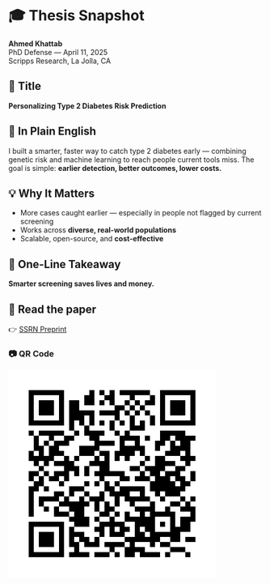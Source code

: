 # 🎓 Thesis Snapshot

**Ahmed Khattab**  
PhD Defense — April 11, 2025  
Scripps Research, La Jolla, CA



## 📌 Title  
**Personalizing Type 2 Diabetes Risk Prediction**



## 🧠 In Plain English  
I built a smarter, faster way to catch type 2 diabetes early — combining genetic risk and machine learning to reach people current tools miss. The goal is simple: **earlier detection, better outcomes, lower costs.**



## 💡 Why It Matters  
- More cases caught earlier — especially in people not flagged by current screening  
- Works across **diverse, real-world populations**  
- Scalable, open-source, and **cost-effective**



## 🔑 One-Line Takeaway  
**Smarter screening saves lives and money.**



## 📄 Read the paper  
👉 [SSRN Preprint](https://papers.ssrn.com/sol3/papers.cfm?abstract_id=5062740)



### 📷 QR Code  
![QR code to paper](khattab_ssrn_qr.png)


